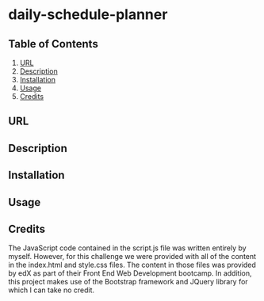 # daily-schedule-planner

## Table of Contents
1. [URL](#url)
2. [Description](#description)
3. [Installation](#installation)
4. [Usage](#usage)
5. [Credits](#credits)

## URL <a id="url"></a>

## Description <a id="description"></a>

## Installation <a id="installation"></a>

## Usage <a id="usage"></a>

## Credits <a id="credits"></a>

The JavaScript code contained in the script.js file was written entirely by
myself. However, for this challenge we were provided with all of the content in
the index.html and style.css files. The content in those files was provided by
edX as part of their Front End Web Development bootcamp. In addition, this
project makes use of the Bootstrap framework and JQuery library for which I can
take no credit.